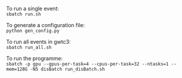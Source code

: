To run a single event: <br />
`sbatch run.sh`
<br />

To generate a configuration file: <br />
`python gen_config.py`
<br />

To run all events in gwtc3: <br />
`sbatch run_all.sh`
<br />

To run the programme: <br />
`sbatch -p gpu --gpus-per-task=4 --cpus-per-task=32 --ntasks=1 --mem=128G -N5 disBatch run_disBatch.sh` <br />
